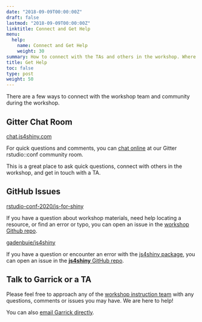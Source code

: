 ```yaml
---
date: "2018-09-09T00:00:00Z"
draft: false
lastmod: "2018-09-09T00:00:00Z"
linktitle: Connect and Get Help
menu:
  help:
    name: Connect and Get Help
    weight: 30
summary: How to connect with the TAs and others in the workshop. Where and how to get help or answers to your questions.
title: Get Help
toc: false
type: post
weight: 50
---
```


There are a few ways to connect with the workshop team and community during the workshop.

## <i class="fas fa-comments mr-2"></i> Gitter Chat Room

[gitter]: https://gitter.im/js4shiny/rstudio-conf-2020

<i class="fab fa-gitter mr-2"></i> [chat.js4shiny.com](https://chat.js4shiny.com)

For quick questions and comments,
you can [chat online][gitter] at our Gitter rstudio::conf community room.

This is a great place to ask quick questions,
connect with others in the workshop,
and get in touch with a TA.

## <i class="fas fa-exclamation-circle mr-2"></i> GitHub Issues

[js-for-shiny]: https://github.com/rstudio-conf-2020/js-for-shiny
[js4shiny-pkg]: https://github.com/gadenbuie/js4shiny

<i class="fab fa-github mr-2"></i> [rstudio-conf-2020/js-for-shiny][js-for-shiny]

If you have a question about workshop materials,
need help locating a resource,
or find an error or typo,
you can open an issue in the [workshop Github repo][js-for-shiny].

<i class="fab fa-github mr-2"></i> [gadenbuie/js4shiny](https://github.com/gadenbuie/js4shiny/issues)

If you have a question or encounter an error with the [js4shiny package](https://pkg.js4shiny.com),
you can open an issue in the [**js4shiny** GitHub repo][js4shiny-pkg].


## <i class="fas fa-user-friends mr-2"></i> Talk to Garrick or a TA

Please feel free to approach any of the [workshop instruction team](/people)
with any questions, comments or issues you may have.
We are here to help!

You can also [email Garrick directly](mailto:garrick@adenbuie.com).

